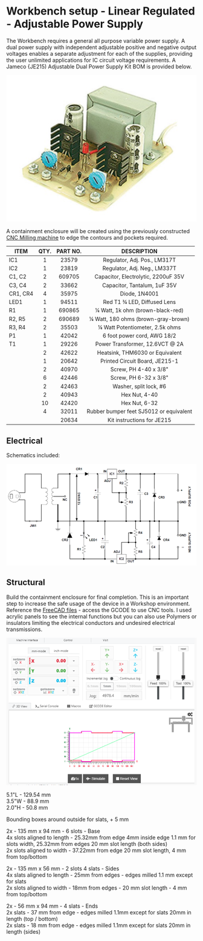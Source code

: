 # Workbench setup - Linear Regulated - Adjustable Power Supply 

The Workbench requires a general all purpose variable power supply. A dual power supply with independent adjustable positive and negative output voltages enables a separate adjustment for each of the supplies, providing the user unlimited applications for IC circuit voltage requirements. A Jameco {JE215) Adjustable Dual Power Supply Kit BOM is provided below.

![Power Supply](/Electrical/Power_Supply.png)  

A containment enclosure will be created using the previously constructed [CNC Milling machine]() to edge the contours and pockets required.  

|ITEM 		|QTY.	  |PART NO. 	 |DESCRIPTION 							|
|-----------|:-------:|:------------:|:------------------------------------:|
|IC1		|1		  |23579	     |Regulator, Adj. Pos., LM317T			|
|IC2		|1		  |23819		 |Regulator, Adj. Neg., LM337T			|
|C1, C2		|2		  |609705		 |Capacitor, Electrolytic, 2200uF 35V	|
|C3, C4		|2		  |33662		 |Capacitor, Tantalum, 1uF 35V			|
|CR1, CR4	|4		  |35975		 |Diode, 1N4001							|
|LED1		|1		  |94511		 |Red T1 ¾ LED, Diffused Lens			|
|R1			|1		  |690865		 |¼ Watt, 1k ohm (brown-black-red)		|
|R2, R5		|2		  |690689		 |¼ Watt, 180 ohms (brown-gray-brown)	|
|R3, R4		|2		  |35503		 |¼ Watt Potentiometer, 2.5k ohms		|
|P1			|1		  |42042		 |6 foot power cord, AWG 18/2			|
|T1			|1		  |29226		 |Power Transformer, 12.6VCT @ 2A		|
|			|2		  |42622		 |Heatsink, THM6030 or Equivalent		|
|			|1		  |20642		 |Printed Circuit Board, JE215-1		|
|			|2		  |40970		 |Screw, PH 4-40 x 3/8"					|
|			|6		  |42446		 |Screw, PH 6-32 x 3/8"					|
|			|2		  |42463		 |Washer, split lock, #6				|
|			|2		  |40943		 |Hex Nut, 4-40							|
|			|10		  |42420		 |Hex Nut, 6-32							|
|			|4		  |32011		 |Rubber bumper feet SJ5012 or equivalent|
|			|		  |20634		 |Kit instructions for JE215  			|

## Electrical  
Schematics included:

![schematics](/Electrical/Schematic_Diagram.png) 


## Structural  
Build the containment enclosure for final completion.  This is an important step to increase the safe usage of the device in a Workshop environment.  Reference the [FreeCAD files](/Structural) - access the GCODE to use CNC tools.  I used acrylic panels to see the internal functions but you can also use Polymers or insulators limiting the electrical conductors and undesired electrical transmissions.

![milled](/Structural/Mill_example.png )

5.1"L - 129.54 mm  
3.5"W - 88.9 mm  
2.0"H - 50.8 mm   

Bounding boxes around outside for slats, + 5 mm  

2x - 135 mm x 94 mm - 6 slots 			- Base  
	4x slots aligned to length - 25.32mm from edge 4mm inside edge 1.1 mm for slots width, 25.32mm from edges 20 mm slot length (both sides)  
	2x slots aligned to width - 37.22mm from edge 20 mm slot length, 4 mm from top/bottom  
	
2x - 135 mm x 56 mm - 2 slots 4 slats	- Sides  
	4x slats aligned to length - 25mm from edges - edges milled 1.1 mm except for slats  
	2x slots aligned to width - 18mm from edges - 20 mm slot length - 4 mm from top/bottom  

2x - 56 mm x 94 mm  - 4 slats			- Ends  
	2x slats - 37 mm from edge - edges milled 1.1mm except for slats 20mm in length (top / bottom)  
	2x slats - 18 mm from edge - edges milled 1.1mm except for slats 20mm in length (sides)  

